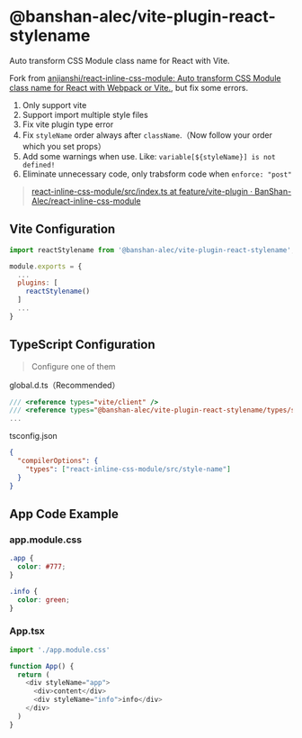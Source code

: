 # @banshan-alec/vite-plugin-react-stylename

Auto transform CSS Module class name for React with Vite.

Fork from [anjianshi/react-inline-css-module: Auto transform CSS Module class name for React with Webpack or Vite.](https://github.com/anjianshi/react-inline-css-module), but fix some errors.

1. Only support vite
2. Support import multiple style files
3. Fix vite plugin type error
4. Fix `styleName` order always after `className`.（Now follow your order which you set props）
5. Add some warnings when use. Like: `variable[${styleName}] is not defined!`
6. Eliminate unnecessary code, only trabsform code when `enforce: "post"` 
> [react-inline-css-module/src/index.ts at feature/vite-plugin · BanShan-Alec/react-inline-css-module](https://github.com/BanShan-Alec/react-inline-css-module/blob/feature/vite-plugin/src/index.ts)


## Vite Configuration

```javascript
import reactStylename from '@banshan-alec/vite-plugin-react-stylename';

module.exports = {
  ...
  plugins: [
    reactStylename()
  ]
  ...
}
```

## TypeScript Configuration
> Configure one of them

global.d.ts（Recommended）
```ts
/// <reference types="vite/client" />
/// <reference types="@banshan-alec/vite-plugin-react-stylename/types/style-name" />
...
```

tsconfig.json
```json
{
  "compilerOptions": {
    "types": ["react-inline-css-module/src/style-name"]
  }
}
```

## App Code Example

### app.module.css

```css
.app {
  color: #777;
}

.info {
  color: green;
}
```

### App.tsx

```js
import './app.module.css'

function App() {
  return (
    <div styleName="app">
      <div>content</div>
      <div styleName="info">info</div>
    </div>
  )
}
```
